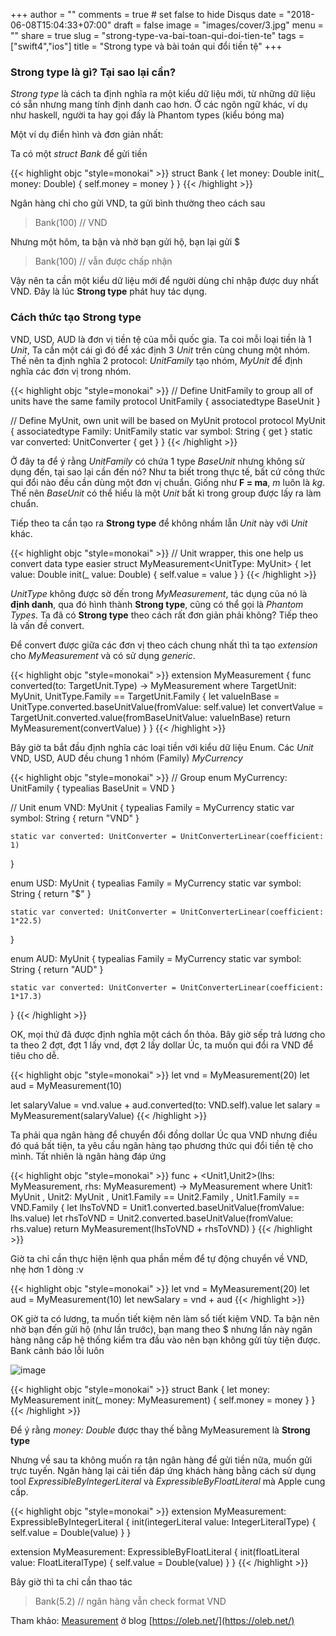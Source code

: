 +++
author = ""
comments = true	# set false to hide Disqus
date = "2018-06-08T15:04:33+07:00"
draft = false
image = "images/cover/3.jpg"
menu = ""
share = true
slug = "strong-type-va-bai-toan-qui-doi-tien-te"
tags = ["swift4","ios"]
title = "Strong type và bài toán qui đổi tiền tệ"
+++

### Strong type là gì? Tại sao lại cần?

*Strong type* là cách ta định nghĩa ra một kiểu dữ liệu mới, từ những dữ liệu có sẵn nhưng mang tính định danh cao hơn. Ở các ngôn ngữ khác, ví dụ như haskell, người ta hay gọi đấy là Phantom types (kiểu bóng ma)

Một ví dụ điển hình và đơn giản nhất:

Ta có một *struct Bank* để gửi tiền

{{< highlight objc "style=monokai" >}}
struct Bank {
    let money: Double
    init(_ money: Double) {
        self.money = money
    }
}
{{< /highlight >}}

Ngân hàng chỉ cho gửi VND, ta gửi bình thường theo cách sau 

> Bank(100) // VND

Nhưng một hôm, ta bận và nhờ bạn gửi hộ, bạn lại gửi $

> Bank(100) // vẫn được chấp nhận

Vậy nên ta cần một kiểu dữ liệu mới để người dùng chỉ nhập được duy nhất VND. Đây là lúc **Strong type** phát huy tác dụng.


### Cách thức tạo Strong type

VND, USD, AUD là đơn vị tiền tệ của mỗi quốc gia. Ta coi mỗi loại tiền là 1 *Unit*, Ta cần một cái gì đó để xác định 3 *Unit* trên cùng chung một nhóm. 
Thế nên ta định nghĩa 2 protocol: *UnitFamily* tạo nhóm, *MyUnit* để định nghĩa các đơn vị trong nhóm.


{{< highlight objc "style=monokai" >}}
// Define UnitFamily to group all of units have the same family
protocol UnitFamily {
    associatedtype BaseUnit
}

// Define MyUnit, own unit will be based on MyUnit protocol
protocol MyUnit {
    associatedtype Family: UnitFamily
    static var symbol: String { get }
    static var converted: UnitConverter { get }
}
{{< /highlight >}}

Ở đây ta để ý rằng *UnitFamily* có chứa 1 type *BaseUnit* nhưng không sử dụng đến, tại sao lại cần đến nó? Như ta biết trong thực tế, bất cứ công thức qui đổi nào đều cần dùng một đơn vị chuẩn. Giống như **F = ma**, *m* luôn là *kg*. Thế nên *BaseUnit* có thể hiểu là một *Unit* bất kì trong group được lấy ra làm chuẩn.

Tiếp theo ta cần tạo ra **Strong type** để không nhầm lẫn *Unit* này với *Unit* khác. 

{{< highlight objc "style=monokai" >}}
// Unit wrapper, this one help us convert data type easier
struct MyMeasurement<UnitType: MyUnit> {
    let value: Double
    init(_ value: Double) {
        self.value = value
    }
}
{{< /highlight >}}

*UnitType* không được sờ đến trong *MyMeasurement*, tác dụng của nó là **định danh**, qua đó hình thành **Strong type**, cũng có thể gọi là *Phantom Types*. Ta đã có **Strong type** theo cách rất đơn giản phải không? Tiếp theo là vấn đề convert.

Để convert được giữa các đơn vị theo cách chung nhất thì ta tạo *extension* cho *MyMeasurement* và có sử dụng *generic*.

{{< highlight objc "style=monokai" >}}
extension MyMeasurement {
    func converted<TargetUnit>(to: TargetUnit.Type) -> MyMeasurement<TargetUnit> where
        TargetUnit: MyUnit, UnitType.Family == TargetUnit.Family {
            let valueInBase = UnitType.converted.baseUnitValue(fromValue: self.value)
            let convertValue = TargetUnit.converted.value(fromBaseUnitValue: valueInBase)
            return MyMeasurement<TargetUnit>(convertValue)
    }
}
{{< /highlight >}}

Bây giờ ta bắt đầu định nghĩa các loại tiền với kiểu dữ liệu Enum. Các *Unit* VND, USD, AUD đều chung 1 nhóm (Family) *MyCurrency* 

{{< highlight objc "style=monokai" >}}
// Group
enum MyCurrency: UnitFamily {
    typealias BaseUnit = VND
}

// Unit
enum VND: MyUnit {
    typealias Family = MyCurrency
    static var symbol: String {
        return "VND"
    }
    
    static var converted: UnitConverter = UnitConverterLinear(coefficient: 1)
}

enum USD: MyUnit {
    typealias Family = MyCurrency
    static var symbol: String {
        return "$"
    }
    
    static var converted: UnitConverter = UnitConverterLinear(coefficient: 1*22.5)
}

enum AUD: MyUnit {
    typealias Family = MyCurrency
    static var symbol: String {
        return "AUD"
    }
    
    static var converted: UnitConverter = UnitConverterLinear(coefficient: 1*17.3)
}
{{< /highlight >}}

OK, mọi thứ đã được định nghĩa một cách ổn thỏa. Bây giờ sếp trả lương cho ta theo 2 đợt, đợt 1 lấy vnd, đợt 2 lấy dollar Úc, ta muốn qui đổi ra VND để tiêu cho dễ.

{{< highlight objc "style=monokai" >}}
let vnd = MyMeasurement<VND>(20)
let aud = MyMeasurement<AUD>(10)

let salaryValue = vnd.value + aud.converted(to: VND.self).value
let salary = MyMeasurement<VND>(salaryValue)
{{< /highlight >}}

Ta phải qua ngân hàng để chuyển đổi đồng dollar Úc qua VND nhưng điều đó quá bất tiện, ta yêu cầu ngân hàng tạo phương thức qui đổi tiền tệ cho mình. Tất nhiên là ngân hàng đáp ứng

{{< highlight objc "style=monokai" >}}
func + <Unit1,Unit2>(lhs: MyMeasurement<Unit1>, rhs: MyMeasurement<Unit2>) -> MyMeasurement<VND>
    where
    Unit1: MyUnit
    , Unit2: MyUnit
    , Unit1.Family == Unit2.Family
    , Unit1.Family == VND.Family {
        let lhsToVND = Unit1.converted.baseUnitValue(fromValue: lhs.value)
        let rhsToVND = Unit2.converted.baseUnitValue(fromValue: rhs.value)
        return MyMeasurement<VND>(lhsToVND + rhsToVND)
}
{{< /highlight >}}

Giờ ta chỉ cần thực hiện lệnh qua phần mềm để tự động chuyển về VND, nhẹ hơn 1 dòng :v

{{< highlight objc "style=monokai" >}}
let vnd = MyMeasurement<VND>(20)
let aud = MyMeasurement<AUD>(10)
let newSalary = vnd + aud
{{< /highlight >}}

OK giờ ta có lương, ta muốn tiết kiệm nên làm sổ tiết kiệm VND. Ta bận nên nhờ bạn đến gửi hộ (như lần trước), bạn mang theo $ nhưng lần này ngân hàng nâng cấp hệ thống kiểm tra đầu vào nên bạn không gửi tùy tiện được. Bank cảnh báo lỗi luôn

![image](/hugosite/images/note/strong-type.png)

{{< highlight objc "style=monokai" >}}
struct Bank {
    let money: MyMeasurement<VND>
    init(_ money: MyMeasurement<VND>) {
        self.money = money
    }
}
{{< /highlight >}}

Để ý rằng *money: Double* được thay thế bằng MyMeasurement là **Strong type**

Nhưng về sau ta không muốn ra tận ngân hàng để gửi tiền nữa, muốn gửi trực tuyến. Ngân hàng lại cải tiến đáp ứng khách hàng bằng cách sử dụng tool *ExpressibleByIntegerLiteral* và *ExpressibleByFloatLiteral* mà Apple cung cấp.


{{< highlight objc "style=monokai" >}}
extension MyMeasurement: ExpressibleByIntegerLiteral {
    init(integerLiteral value: IntegerLiteralType) {
        self.value = Double(value)
    }
}

extension MyMeasurement: ExpressibleByFloatLiteral {
    init(floatLiteral value: FloatLiteralType) {
        self.value = Double(value)
    }
}
{{< /highlight >}}


Bây giờ thì ta chỉ cần thao tác

> Bank(5.2) // ngân hàng vẫn check format VND


Tham khảo:
[Measurement](https://oleb.net/blog/2016/08/measurements-and-units-with-phantom-types/) ở blog [https://oleb.net/](https://oleb.net/)











